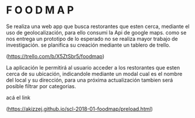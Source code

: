 #  F O O D M A P

Se realiza una web app que busca restorantes que esten cerca, mediante el uso de geolocalización, para ello consumi la Api de google maps.
como se nos entrega un prototipo de lo esperado no se realiza mayor trabajo de investigación.
se planifica su creación mediante un tablero de trello.

(https://trello.com/b/X5ZtSbr5/foodmap)

La aplicación le permitirá al usuario acceder a los restorantes que esten cerca de su ubicación, indicandole mediante un modal cual es el nombre del local y su dirección, para una próxima actualización tambien será posible filtrar por categorias.

acá el link 

(https://akizzej.github.io/scl-2018-01-foodmap/preload.html)